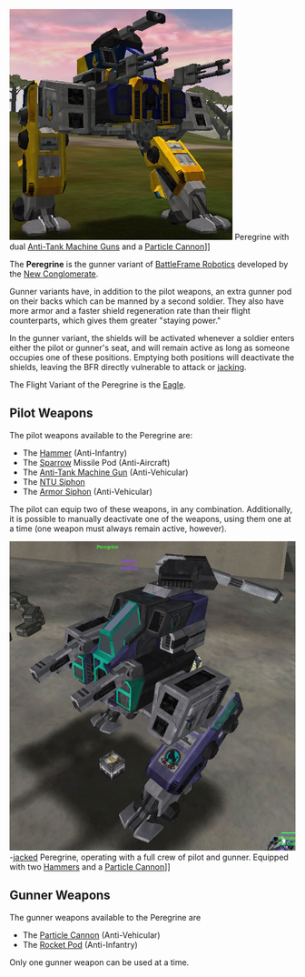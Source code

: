 ![](../images/NC_Peregrine.jpg "fig:NC_Peregrine.jpg") Peregrine with dual
[Anti-Tank Machine Guns](../weapons/Anti-Tank_Machine_Gun.md) and a
[Particle Cannon](../weapons/Particle_Cannon.md)\]\]

The **Peregrine** is the gunner variant of
[BattleFrame Robotics](BattleFrame_Robotics.md) developed by the
[New Conglomerate](../etc/New_Conglomerate.md).

Gunner variants have, in addition to the pilot weapons, an extra gunner pod on
their backs which can be manned by a second soldier. They also have more armor
and a faster shield regeneration rate than their flight counterparts, which
gives them greater "staying power."

In the gunner variant, the shields will be activated whenever a soldier enters
either the pilot or gunner's seat, and will remain active as long as someone
occupies one of these positions. Emptying both positions will deactivate the
shields, leaving the BFR directly vulnerable to attack or
[jacking](../terminology/Jack.md).

The Flight Variant of the Peregrine is the [Eagle](Eagle.md).

## **Pilot Weapons**

The pilot weapons available to the Peregrine are:

- The [Hammer](../items/Hammer.md) (Anti-Infantry)
- The [Sparrow](../items/Sparrow_(BFR).md) Missile Pod (Anti-Aircraft)
- The [Anti-Tank Machine Gun](../weapons/Anti-Tank_Machine_Gun.md)
  (Anti-Vehicular)
- The [NTU Siphon](../weapons/NTU_Siphon.md)
- The [Armor Siphon](../weapons/Armor_Siphon.md) (Anti-Vehicular)

The pilot can equip two of these weapons, in any combination. Additionally, it
is possible to manually deactivate one of the weapons, using them one at a time
(one weapon must always remain active, however).

![](../images/Peregrine_VS.jpg "fig:Peregrine_VS.jpg")-[jacked](../terminology/Jack.md)
Peregrine, operating with a full crew of pilot and gunner. Equipped with two
[Hammers](../items/Hammer.md) and a
[Particle Cannon](../weapons/Particle_Cannon.md)\]\]

## **Gunner Weapons**

The gunner weapons available to the Peregrine are

- The [Particle Cannon](../weapons/Particle_Cannon.md) (Anti-Vehicular)
- The [Rocket Pod](../items/Rocket_Pod_(BFR).md) (Anti-Infantry)

Only one gunner weapon can be used at a time.


